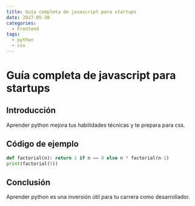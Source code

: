 ```yaml
---
title: Guía completa de javascript para startups
date: 2027-05-30
categories:
  - Frontend
tags:
  - python
  - css
---
```


# Guía completa de javascript para startups

## Introducción

Aprender python mejora tus habilidades técnicas y te prepara para css.

## Código de ejemplo

```python
def factorial(n): return 1 if n == 0 else n * factorial(n-1)
print(factorial(5))
```

## Conclusión

Aprender python es una inversión útil para tu carrera como desarrollador.